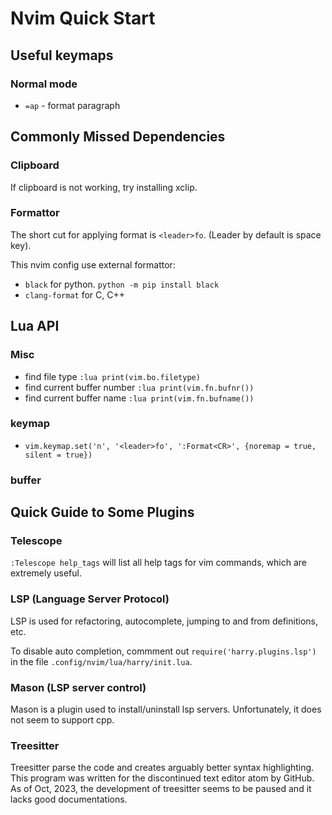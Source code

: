 # Nvim Quick Start

## Useful keymaps

### Normal mode

- `=ap` - format paragraph

## Commonly Missed Dependencies

### Clipboard

If clipboard is not working, try installing xclip.

### Formattor

The short cut for applying format is `<leader>fo`. (Leader by default is space key).

This nvim config use external formattor:

- `black` for python. `python -m pip install black`
- `clang-format` for C, C++

## Lua API 

### Misc

- find file type `:lua print(vim.bo.filetype)`
- find current buffer number `:lua print(vim.fn.bufnr())`
- find current buffer name `:lua print(vim.fn.bufname())`

### keymap 

- `vim.keymap.set('n', '<leader>fo', ':Format<CR>', {noremap = true, silent = true})`

### buffer

## Quick Guide to Some Plugins

### Telescope

`:Telescope help_tags` will list all help tags for vim commands, which are extremely useful.

### LSP (Language Server Protocol)

LSP is used for refactoring, autocomplete, jumping to and from definitions, etc. 

To disable auto completion, commment out `require('harry.plugins.lsp')` in the file `.config/nvim/lua/harry/init.lua`.

### Mason (LSP server control)

Mason is a plugin used to install/uninstall lsp servers. Unfortunately, it does not seem to support cpp.

### Treesitter

Treesitter parse the code and creates arguably better syntax highlighting. This program was written for the discontinued text editor atom by GitHub. As of Oct, 2023, the development of treesitter seems to be paused and it lacks good documentations.



